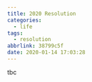 ```yaml
---
title: 2020 Resolution
categories:
  - life
tags:
  - resolution
abbrlink: 38799c5f
date: 2020-01-14 17:03:28
---
```


tbc
